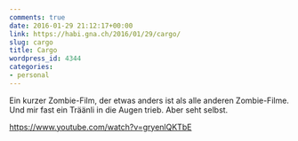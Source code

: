 ```yaml
---
comments: true
date: 2016-01-29 21:12:17+00:00
link: https://habi.gna.ch/2016/01/29/cargo/
slug: cargo
title: Cargo
wordpress_id: 4344
categories:
- personal
---
```


Ein kurzer Zombie-Film, der etwas anders ist als alle anderen Zombie-Filme. Und mir fast ein Träänli in die Augen trieb. Aber seht selbst.

https://www.youtube.com/watch?v=gryenlQKTbE
